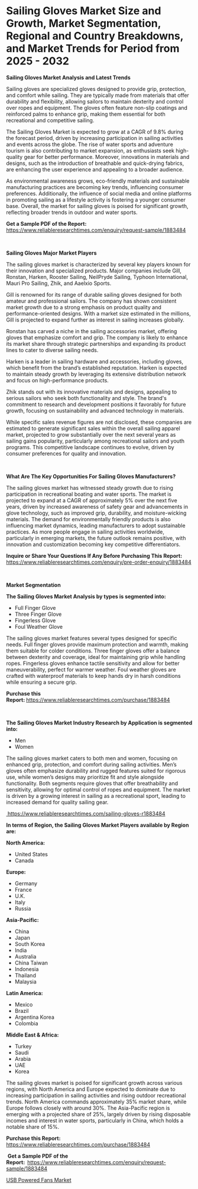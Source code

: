 <p><h1>Sailing Gloves Market Size and Growth, Market Segmentation, Regional and Country Breakdowns, and Market Trends for Period from 2025 -  2032</h1></p><p><strong>Sailing Gloves Market Analysis and Latest Trends</strong></p>
<p><p>Sailing gloves are specialized gloves designed to provide grip, protection, and comfort while sailing. They are typically made from materials that offer durability and flexibility, allowing sailors to maintain dexterity and control over ropes and equipment. The gloves often feature non-slip coatings and reinforced palms to enhance grip, making them essential for both recreational and competitive sailing.</p><p>The Sailing Gloves Market is expected to grow at a CAGR of 9.8% during the forecast period, driven by increasing participation in sailing activities and events across the globe. The rise of water sports and adventure tourism is also contributing to market expansion, as enthusiasts seek high-quality gear for better performance. Moreover, innovations in materials and designs, such as the introduction of breathable and quick-drying fabrics, are enhancing the user experience and appealing to a broader audience.</p><p>As environmental awareness grows, eco-friendly materials and sustainable manufacturing practices are becoming key trends, influencing consumer preferences. Additionally, the influence of social media and online platforms in promoting sailing as a lifestyle activity is fostering a younger consumer base. Overall, the market for sailing gloves is poised for significant growth, reflecting broader trends in outdoor and water sports.</p></p>
<p><strong>Get a Sample PDF of the Report:&nbsp;</strong> <a href="https://www.reliableresearchtimes.com/enquiry/request-sample/1883484?utm_campaign=2196&utm_medium=2&utm_source=Github&utm_content=ia&utm_term=05042025&utm_id=sailing-gloves">https://www.reliableresearchtimes.com/enquiry/request-sample/1883484</a></p>
<p>&nbsp;</p>
<p><strong>Sailing Gloves Major Market Players</strong></p>
<p><p>The sailing gloves market is characterized by several key players known for their innovation and specialized products. Major companies include Gill, Ronstan, Harken, Rooster Sailing, NeilPryde Sailing, Typhoon International, Mauri Pro Sailing, Zhik, and Aaelxio Sports. </p><p>Gill is renowned for its range of durable sailing gloves designed for both amateur and professional sailors. The company has shown consistent market growth due to a strong emphasis on product quality and performance-oriented designs. With a market size estimated in the millions, Gill is projected to expand further as interest in sailing increases globally.</p><p>Ronstan has carved a niche in the sailing accessories market, offering gloves that emphasize comfort and grip. The company is likely to enhance its market share through strategic partnerships and expanding its product lines to cater to diverse sailing needs.</p><p>Harken is a leader in sailing hardware and accessories, including gloves, which benefit from the brand’s established reputation. Harken is expected to maintain steady growth by leveraging its extensive distribution network and focus on high-performance products.</p><p>Zhik stands out with its innovative materials and designs, appealing to serious sailors who seek both functionality and style. The brand's commitment to research and development positions it favorably for future growth, focusing on sustainability and advanced technology in materials.</p><p>While specific sales revenue figures are not disclosed, these companies are estimated to generate significant sales within the overall sailing apparel market, projected to grow substantially over the next several years as sailing gains popularity, particularly among recreational sailors and youth programs. This competitive landscape continues to evolve, driven by consumer preferences for quality and innovation.</p></p>
<p>&nbsp;</p>
<p><strong>What Are The Key Opportunities For Sailing Gloves Manufacturers?</strong></p>
<p><p>The sailing gloves market has witnessed steady growth due to rising participation in recreational boating and water sports. The market is projected to expand at a CAGR of approximately 5% over the next five years, driven by increased awareness of safety gear and advancements in glove technology, such as improved grip, durability, and moisture-wicking materials. The demand for environmentally friendly products is also influencing market dynamics, leading manufacturers to adopt sustainable practices. As more people engage in sailing activities worldwide, particularly in emerging markets, the future outlook remains positive, with innovation and customization becoming key competitive differentiators.</p></p>
<p><strong>Inquire or Share Your Questions If Any Before Purchasing This Report:</strong> <a href="https://www.reliableresearchtimes.com/enquiry/pre-order-enquiry/1883484?utm_campaign=2196&utm_medium=2&utm_source=Github&utm_content=ia&utm_term=05042025&utm_id=sailing-gloves">https://www.reliableresearchtimes.com/enquiry/pre-order-enquiry/1883484</a></p>
<p>&nbsp;</p>
<p><strong>Market Segmentation</strong></p>
<p><strong>The Sailing Gloves Market Analysis by types is segmented into:</strong></p>
<p><ul><li>Full Finger Glove</li><li>Three Finger Glove</li><li>Fingerless Glove</li><li>Foul Weather Glove</li></ul></p>
<p><p>The sailing gloves market features several types designed for specific needs. Full finger gloves provide maximum protection and warmth, making them suitable for colder conditions. Three finger gloves offer a balance between dexterity and coverage, ideal for maintaining grip while handling ropes. Fingerless gloves enhance tactile sensitivity and allow for better maneuverability, perfect for warmer weather. Foul weather gloves are crafted with waterproof materials to keep hands dry in harsh conditions while ensuring a secure grip. </p></p>
<p><strong>Purchase this Report:&nbsp;</strong><a href="https://www.reliableresearchtimes.com/purchase/1883484?utm_campaign=2196&utm_medium=2&utm_source=Github&utm_content=ia&utm_term=05042025&utm_id=sailing-gloves">https://www.reliableresearchtimes.com/purchase/1883484</a></p>
<p>&nbsp;</p>
<p><strong>The Sailing Gloves Market Industry Research by Application is segmented into:</strong></p>
<p><ul><li>Men</li><li>Women</li></ul></p>
<p><p>The sailing gloves market caters to both men and women, focusing on enhanced grip, protection, and comfort during sailing activities. Men’s gloves often emphasize durability and rugged features suited for rigorous use, while women’s designs may prioritize fit and style alongside functionality. Both segments require gloves that offer breathability and sensitivity, allowing for optimal control of ropes and equipment. The market is driven by a growing interest in sailing as a recreational sport, leading to increased demand for quality sailing gear.</p></p>
<p><a href="https://www.reliableresearchtimes.com/sailing-gloves-r1883484?utm_campaign=2196&utm_medium=2&utm_source=Github&utm_content=ia&utm_term=05042025&utm_id=sailing-gloves">&nbsp;https://www.reliableresearchtimes.com/sailing-gloves-r1883484</a></p>
<p><strong>In terms of Region, the Sailing Gloves Market Players available by Region are:</strong></p>
<p>
    <p> <strong> North America: </strong>
        <ul>
            <li>United States</li>
            <li>Canada</li>
        </ul>
        </p> 
    <p> <strong> Europe: </strong>
        <ul>
            <li>Germany</li>
            <li>France</li>
            <li>U.K.</li>
            <li>Italy</li>
            <li>Russia</li>
        </ul>
        </p> 
    <p> <strong> Asia-Pacific: </strong>
        <ul>
            <li>China</li>
            <li>Japan</li>
            <li>South Korea</li>
            <li>India</li>
            <li>Australia</li>
            <li>China Taiwan</li>
            <li>Indonesia</li>
            <li>Thailand</li>
            <li>Malaysia</li>
        </ul>
        </p> 
    <p> <strong> Latin America: </strong>
        <ul>
            <li>Mexico</li>
            <li>Brazil</li>
            <li>Argentina Korea</li>
            <li>Colombia</li>
        </ul>
        </p> 
    <p> <strong> Middle East & Africa: </strong>
        <ul>
            <li>Turkey</li>
            <li>Saudi</li>
            <li>Arabia</li>
            <li>UAE</li>
            <li>Korea</li>
        </ul>
    </p>
    </p>
<p><p>The sailing gloves market is poised for significant growth across various regions, with North America and Europe expected to dominate due to increasing participation in sailing activities and rising outdoor recreational trends. North America commands approximately 35% market share, while Europe follows closely with around 30%. The Asia-Pacific region is emerging with a projected share of 25%, largely driven by rising disposable incomes and interest in water sports, particularly in China, which holds a notable share of 15%. </p></p>
<p><strong>Purchase this Report: </strong><a href="https://www.reliableresearchtimes.com/purchase/1883484?utm_campaign=2196&utm_medium=2&utm_source=Github&utm_content=ia&utm_term=05042025&utm_id=sailing-gloves">https://www.reliableresearchtimes.com/purchase/1883484</a></p>
<p>&nbsp;<strong>Get a Sample PDF of the Report:&nbsp;&nbsp;</strong><a href="https://www.reliableresearchtimes.com/enquiry/request-sample/1883484?utm_campaign=2196&utm_medium=2&utm_source=Github&utm_content=ia&utm_term=05042025&utm_id=sailing-gloves">https://www.reliableresearchtimes.com/enquiry/request-sample/1883484</a></p>
<p><strong></strong></p>
<p><p><a href="https://github.com/MariaWashington76/Market-Research-Report-List-2/blob/main/usb-powered-fans-market.md?utm_campaign=2196&utm_medium=2&utm_source=Github&utm_content=ia&utm_term=05042025&utm_id=sailing-gloves">USB Powered Fans Market</a></p></p>